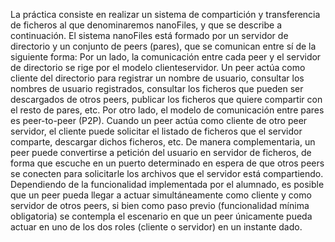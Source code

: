 La práctica consiste en realizar un sistema de compartición y transferencia de
ficheros al que denominaremos nanoFiles, y que se describe a continuación.
El sistema nanoFiles está formado por un servidor de directorio y un conjunto de peers (pares), que se
comunican entre sí de la siguiente forma:
Por un lado, la comunicación entre cada peer y el servidor de directorio se rige por el modelo clienteservidor. Un peer actúa como cliente del directorio para registrar un nombre de usuario, consultar los
nombres de usuario registrados, consultar los ficheros que pueden ser descargados de otros peers,
publicar los ficheros que quiere compartir con el resto de pares, etc.
Por otro lado, el modelo de comunicación entre pares es peer-to-peer (P2P).
Cuando un peer actúa como cliente de otro peer servidor, el cliente puede solicitar el listado de
ficheros que el servidor comparte, descargar dichos ficheros, etc.
De manera complementaria, un peer puede convertirse a petición del usuario en servidor de
ficheros, de forma que escuche en un puerto determinado en espera de que otros peers se
conecten para solicitarle los archivos que el servidor está compartiendo. Dependiendo de la
funcionalidad implementada por el alumnado, es posible que un peer pueda llegar a actuar
simultáneamente como cliente y como servidor de otros peers, si bien como paso previo
(funcionalidad mínima obligatoria) se contempla el escenario en que un peer únicamente
pueda actuar en uno de los dos roles (cliente o servidor) en un instante dado.
